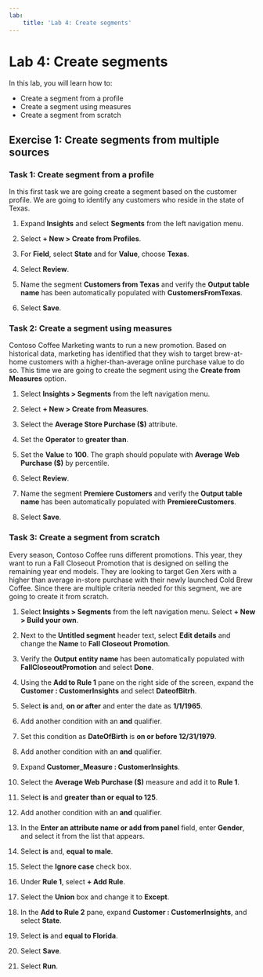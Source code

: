 ```yaml
---
lab:
    title: 'Lab 4: Create segments'
---
```


# Lab 4: Create segments

In this lab, you will learn how to:
- Create a segment from a profile
- Create a segment using measures
- Create a segment from scratch

## Exercise 1: Create segments from multiple sources 
### Task 1: Create segment from a profile
In this first task we are going create a segment based on the customer profile. We are going to identify any customers who reside in the state of Texas. 

1. Expand **Insights** and select **Segments** from the left navigation menu.

1. Select **+ New > Create from Profiles**.

1. For **Field**, select **State** and for **Value**, choose **Texas**.

1. Select **Review**.

1. Name the segment **Customers from Texas** and verify the **Output table name** has been automatically populated with **CustomersFromTexas**.

1. Select **Save**.

### Task 2: Create a segment using measures 
Contoso Coffee Marketing wants to run a new promotion. Based on historical data, marketing has identified that they wish to target brew-at-home customers with a higher-than-average online purchase value to do so. This time we are going to create the segment using the **Create from Measures** option. 

1. Select **Insights > Segments** from the left navigation menu.

1. Select **+ New > Create from Measures**.

1. Select the **Average Store Purchase ($)** attribute.

1. Set the **Operator** to **greater than**.

1. Set the **Value** to **100**. The graph should populate with **Average Web Purchase ($)** by percentile.

1. Select **Review**.

1. Name the segment **Premiere Customers** and verify the **Output table name** has been automatically populated with **PremiereCustomers**.

1. Select **Save**.

### Task 3: Create a segment from scratch
Every season, Contoso Coffee runs different promotions. This year, they want to run a Fall Closeout Promotion that is designed on selling the remaining year end models. They are looking to target Gen Xers with a higher than average in-store purchase with their newly launched Cold Brew Coffee. Since there are multiple criteria needed for this segment, we are going to create it from scratch.

1. Select **Insights > Segments** from the left navigation menu. Select **+ New > Build your own**.

1. Next to the **Untitled segment** header text, select **Edit details** and change the **Name** to **Fall Closeout Promotion**.

1. Verify the **Output entity name** has been automatically populated with **FallCloseoutPromotion** and select **Done**.

1. Using the **Add to Rule 1** pane on the right side of the screen, expand the **Customer : CustomerInsights** and select **DateofBitrh**. 

1. Select **is** and, **on or after** and enter the date as **1/1/1965**.

1. Add another condition with an **and** qualifier.

1. Set this condition as **DateOfBirth** is **on or before 12/31/1979**.

1. Add another condition with an **and** qualifier. 

1. Expand **Customer_Measure : CustomerInsights**.

1. Select the **Average Web Purchase ($)** measure and add it to **Rule 1**. 

1. Select **is** and **greater than or equal to 125**.

1. Add another condition with an **and** qualifier. 

1. In the **Enter an attribute name or add from panel** field, enter **Gender**, and select it from the list that appears. 

1. Select **is** and, **equal to male**.

1. Select the **Ignore case** check box.

1. Under **Rule 1**, select **+ Add Rule**. 

1. Select the **Union** box and change it to **Except**.

1. In the **Add to Rule 2** pane, expand **Customer : CustomerInsights**, and select **State**. 

1. Select **is** and **equal to Florida**.

1. Select **Save**.

1. Select **Run**.
